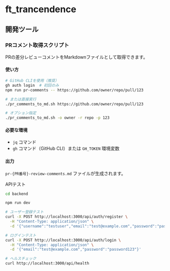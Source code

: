 # ft_trancendence


## 開発ツール

### PRコメント取得スクリプト

PRの差分レビューコメントをMarkdownファイルとして取得できます。

#### 使い方

```bash
# GitHub CLIを使用（推奨）
gh auth login  # 初回のみ
npm run pr-comments -- https://github.com/owner/repo/pull/123

# または直接実行
./pr_comments_to_md.sh https://github.com/owner/repo/pull/123

# オプション指定
./pr_comments_to_md.sh -o owner -r repo -p 123
```

#### 必要な環境

- `jq` コマンド
- `gh` コマンド（GitHub CLI）または `GH_TOKEN` 環境変数

#### 出力

`pr-{PR番号}-review-comments.md` ファイルが生成されます。

APIテスト
```sh
cd backend

npm run dev
```
```sh
# ユーザー登録テスト
curl -X POST http://localhost:3000/api/auth/register \
  -H "Content-Type: application/json" \
  -d '{"username":"testuser","email":"test@example.com","password":"password123"}'

# ログインテスト
curl -X POST http://localhost:3000/api/auth/login \
  -H "Content-Type: application/json" \
  -d '{"email":"test@example.com","password":"password123"}'

# ヘルスチェック
curl http://localhost:3000/api/health

```

